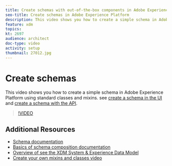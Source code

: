 ```yaml
---
title: Create schemas with out-of-the-box components in Adobe Experience Platform
seo-title: Create schemas in Adobe Experience Platform
description: This video shows you how to create a simple schema in Adobe Experience Platform using standard classes and mixins.
feature: xdm
topics:
kt: 2697
audience: architect
doc-type: video
activity: setup
thumbnail: 27012.jpg
---
```


# Create schemas

This video shows you how to create a simple schema in Adobe Experience Platform using standard classes and mixins.  see [create a schema in the UI](https://docs.adobe.com/content/help/en/experience-platform/xdm/tutorials/create-schema-ui.html) and [create a schema with the API](https://docs.adobe.com/content/help/en/experience-platform/xdm/tutorials/create-schema-api.html).

>[!VIDEO](https://video.tv.adobe.com/v/27012?quality=12&learn=on)

## Additional Resources

* [Schema documentation](https://experienceleague.adobe.com/docs/experience-platform/xdm/home.html)
* [Basics of schema composition documentation](https://www.adobe.com/go/xdm-schema-composition-basics-en)
* [Overview of see the XDM System & Experience Data Model](understanding-the-xdm-system-and-experience-data-model.md)
* [Create your own mixins and classes video](create-your-own-mixins-and-classes.md)

